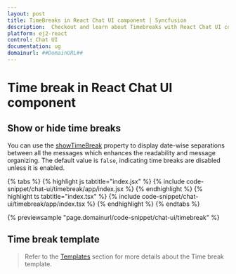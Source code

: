 ```yaml
---
layout: post
title: TimeBreaks in React Chat UI component | Syncfusion
description:  Checkout and learn about Timebreaks with React Chat UI component of Syncfusion Essential JS 2 and more details.
platform: ej2-react
control: Chat UI
documentation: ug
domainurl: ##DomainURL##
---
```


# Time break in React Chat UI component

## Show or hide time breaks

You can use the [showTimeBreak](../api/chat-ui#showtimebreak) property to display date-wise separations between all the messages which enhances the readability and message organizing. The default value is `false`, indicating time breaks are disabled unless it is enabled.

{% tabs %}
{% highlight js tabtitle="index.jsx" %}
{% include code-snippet/chat-ui/timebreak/app/index.jsx %}
{% endhighlight %}
{% highlight ts tabtitle="index.tsx" %}
{% include code-snippet/chat-ui/timebreak/app/index.tsx %}
{% endhighlight %}
{% endtabs %}

{% previewsample "page.domainurl/code-snippet/chat-ui/timebreak" %}

## Time break template

> Refer to the [Templates](./templates#time-break-template) section for more details about the Time break template.
